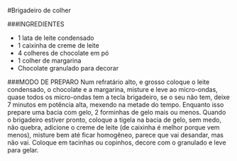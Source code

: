 #Brigadeiro de colher

###INGREDIENTES
 - 1 lata de leite condensado
 - 1 caixinha de creme de leite
 - 4 colheres de chocolate em pó
 - 1 colher de margarina
 - Chocolate granulado para decorar


###MODO DE PREPARO
Num refratário alto, e grosso coloque o leite condensado, o chocolate e a margarina, 
misture e leve ao micro-ondas, quase todos os micro-ondas tem a tecla brigadeiro, 
se o seu não tem, deixe 7 minutos em potência alta, mexendo na metade do tempo.
Enquanto isso prepare uma bacia com gelo, 2 forminhas de gelo mais ou menos.
Quando o brigadeiro estiver pronto, coloque a tigela na bacia de gelo, sem medo, 
não quebra, adicione o creme de leite (de caixinha é melhor porque vem menos), 
misture bem até ficar homogêneo, parece que vai desandar, mas não vai.
Coloque em tacinhas ou copinhos, decore com o granulado e leve para gelar.